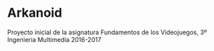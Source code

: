 # Arkanoid

Proyecto inicial de la asignatura Fundamentos de los Videojuegos, 3º Ingenieria Multimedia 2016-2017
